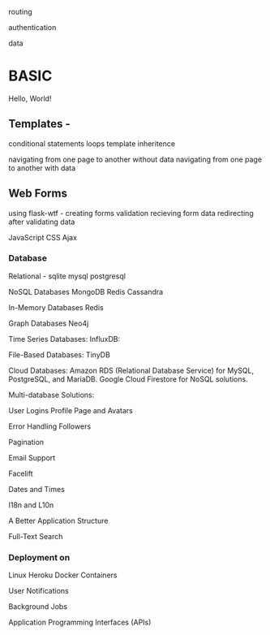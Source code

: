 

routing

authentication

data
# BASIC 
Hello, World!

## Templates - 
conditional statements
loops
template inheritence

navigating from one page to another without data
navigating from one page to another with data

## Web Forms
using flask-wtf - 
creating forms
validation
recieving form data
redirecting after validating data
 
JavaScript
CSS
Ajax

### Database 
Relational - 
sqlite
mysql
postgresql

NoSQL Databases
MongoDB
Redis
Cassandra

In-Memory Databases
Redis

Graph Databases
Neo4j

Time Series Databases:
InfluxDB:

File-Based Databases:
TinyDB

Cloud Databases:
Amazon RDS (Relational Database Service) for MySQL, PostgreSQL, and MariaDB.
Google Cloud Firestore for NoSQL solutions.

Multi-database Solutions:


User Logins
Profile Page and Avatars

Error Handling
Followers

Pagination

Email Support

Facelift

Dates and Times

I18n and L10n

A Better Application Structure

Full-Text Search

### Deployment on 
Linux
Heroku
Docker Containers


User Notifications



Background Jobs



Application Programming Interfaces (APIs)